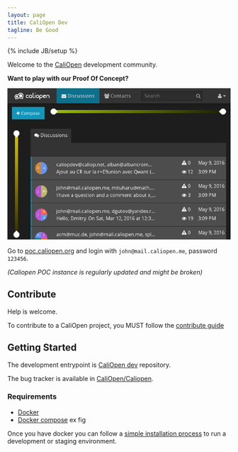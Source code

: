 ```yaml
---
layout: page
title: CaliOpen Dev
tagline: Be Good
---
```

{% include JB/setup %}

Welcome to the [CaliOpen](https://caliopen.org) development community.

**Want to play with our Proof Of Concept?**

![GUI](/assets/images/play_with_poc.png)

Go to [poc.caliopen.org](https://poc.caliopen.org/) and login with `john@mail.caliopen.me`, password `123456`.

_(Caliopen POC instance is regularly updated and might be broken)_

## Contribute

Help is welcome.

To contribute to a CaliOpen project, you MUST follow the
[contribute guide](/guides/contribute.html)

## Getting Started

The development entrypoint is [CaliOpen
dev](https://github.com/CaliOpen/caliopen-dev) repository.

The bug tracker is available in [CaliOpen/Caliopen](https://github.com/CaliOpen/Caliopen/issues).

### Requirements

* [Docker](https://docker.com/)
* [Docker compose](https://docs.docker.com/compose/) ex fig

Once you have docker you can follow a [simple installation process](https://github.com/CaliOpen/caliopen-dev#caliopen-development-environment-and-toolbelt) to run a development or staging environment.
